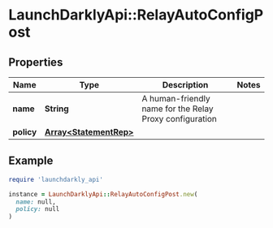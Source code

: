 # LaunchDarklyApi::RelayAutoConfigPost

## Properties

| Name | Type | Description | Notes |
| ---- | ---- | ----------- | ----- |
| **name** | **String** | A human-friendly name for the Relay Proxy configuration |  |
| **policy** | [**Array&lt;StatementRep&gt;**](StatementRep.md) |  |  |

## Example

```ruby
require 'launchdarkly_api'

instance = LaunchDarklyApi::RelayAutoConfigPost.new(
  name: null,
  policy: null
)
```

